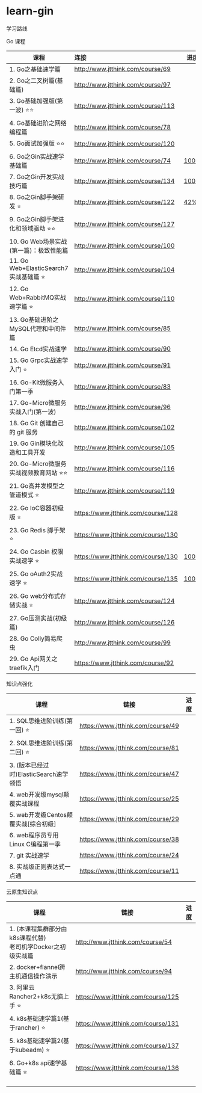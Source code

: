 # learn-gin

学习路线

Go 课程

| 课程                                   | 连接                               | 进度                                                         |
| -------------------------------------- | :--------------------------------- | ------------------------------------------------------------ |
| 1. Go之基础速学篇                      | http://www.jtthink.com/course/69   |                                                              |
| 2. Go之二叉树篇(基础篇)                | http://www.jtthink.com/course/97   |                                                              |
| 3. Go基础加强版(第一波) ⭐️⭐️             | http://www.jtthink.com/course/113  |                                                              |
| 4. Go基础进阶之网络编程篇              | http://www.jtthink.com/course/78   |                                                              |
| 5. Go面试加强版  ⭐️⭐️                    | http://www.jtthink.com/course/120  |                                                              |
| 6. Go之Gin实战速学基础篇               | http://www.jtthink.com/course/74   | [100%](https://github.com/custer-go/learn-gin/tree/main/01.gin-basic) |
| 7. Go之Gin开发实战技巧篇               | http://www.jtthink.com/course/134  | [100%](https://github.com/custer-go/learn-gin/tree/main/02.gin-skill) |
| 8. Go之Gin脚手架研发 ⭐️                 | http://www.jtthink.com/course/122  | [42%](https://github.com/custer-go/learn-gin/tree/main/05.gin-up) |
| 9. Go之Gin脚手架进化和领域驱动 ⭐️⭐️      | http://www.jtthink.com/course/127  |                                                              |
| 10. Go Web场景实战(第一篇)：极致性能篇 | http://www.jtthink.com/course/100  |                                                              |
| 11. Go Web+ElasticSearch7实战基础篇 ⭐️  | http://www.jtthink.com/course/104  |                                                              |
| 12. Go Web+RabbitMQ实战速学篇 ⭐️        | http://www.jtthink.com/course/110  |                                                              |
| 13. Go基础进阶之MySQL代理和中间件篇    | http://www.jtthink.com/course/85   |                                                              |
| 14. Go Etcd实战速学                    | http://www.jtthink.com/course/90   |                                                              |
| 15. Go Grpc实战速学入门 ⭐️              | http://www.jtthink.com/course/91   |                                                              |
| 16. Go-Kit微服务入门第一季             | http://www.jtthink.com/course/83   |                                                              |
| 17. Go-Micro微服务实战入门(第一波)     | http://www.jtthink.com/course/96   |                                                              |
| 18. Go Git 创建自己的 git 服务         | http://www.jtthink.com/course/102  |                                                              |
| 19. Go Gin模块化改造和工具开发         | http://www.jtthink.com/course/105  |                                                              |
| 20. Go-Micro微服务实战视频教育网站 ⭐️⭐️  | http://www.jtthink.com/course/116  |                                                              |
| 21. Go高并发模型之管道模式 ⭐️           | http://www.jtthink.com/course/119  |                                                              |
| 22. Go IoC容器初级版 ⭐️                 | https://www.jtthink.com/course/128 |                                                              |
| 23. Go Redis 脚手架 ⭐️                  | https://www.jtthink.com/course/130 |                                                              |
| 24. Go Casbin 权限实战速学 ⭐️           | https://www.jtthink.com/course/130 | [100%](https://github.com/custer-go/learn-gin/tree/main/03.gin-casbin) |
| 25. Go oAuth2实战速学 ⭐️                | https://www.jtthink.com/course/135 | [100%](https://github.com/custer-go/learn-gin/tree/main/04.gin-oauth2) |
| 26. Go web分布式存储实战 ⭐️             | http://www.jtthink.com/course/124  |                                                              |
| 27. Go压测实战(初级篇)                 | http://www.jtthink.com/course/126  |                                                              |
| 28. Go Colly简易爬虫                   | http://www.jtthink.com/course/99   |                                                              |
| 29. Go Api网关之traefik入门            | https://www.jtthink.com/course/92  |                                                              |

知识点强化

| 课程                                   | 链接                              | 进度 |
| -------------------------------------- | --------------------------------- | ---- |
| 1. SQL思维进阶训练(第一回) ⭐️           | https://www.jtthink.com/course/49 |      |
| 2. SQL思维进阶训练(第二回) ⭐️           | https://www.jtthink.com/course/81 |      |
| 3. (版本已经过时)ElasticSearch速学领悟 | https://www.jtthink.com/course/47 |      |
| 4. web开发级mysql颠覆实战课程          | https://www.jtthink.com/course/25 |      |
| 5. web开发级Centos颠覆实战[综合初级]   | https://www.jtthink.com/course/29 |      |
| 6. web程序员专用Linux C编程第一季      | https://www.jtthink.com/course/38 |      |
| 7. git 实战速学                        | https://www.jtthink.com/course/24 |      |
| 8. 实战级正则表达式一点通              | https://www.jtthink.com/course/11 |      |

云原生知识点

| 课程                                                         | 链接                               | 进度 |
| ------------------------------------------------------------ | ---------------------------------- | ---- |
| 1. (本课程集群部分由k8s课程代替)<br />老司机学Docker之初级实战篇 | http://www.jtthink.com/course/54   |      |
| 2. docker+flannel跨主机通信操作演示                          | http://www.jtthink.com/course/94   |      |
| 3. 阿里云Rancher2+k8s无脑上手   ⭐️                            | https://www.jtthink.com/course/125 |      |
| 4. k8s基础速学篇1(基于rancher)    ⭐️                          | https://www.jtthink.com/course/131 |      |
| 5. k8s基础速学篇2(基于kubeadm) ⭐️                             | https://www.jtthink.com/course/137 |      |
| 6. Go+k8s api速学基础篇                 ⭐️                    | https://www.jtthink.com/course/136 |      |
|                                                              |                                    |      |
|                                                              |                                    |      |
|                                                              |                                    |      |

